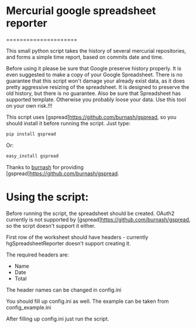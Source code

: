 # Mercurial google spreadsheet reporter
=====================

This small python script takes the history of several mercurial repositories, and forms a simple time report, 
based on commits date and time.

Before using it please be sure that Google preserve history properly. It is even suggested to make a
copy of your Google Spreadsheet. There is no guarantee that this script won't damage your already
exist data, as it does pretty aggressive resizing of the spreadsheet. It is designed to preserve
the old history, but there is no guarantee. Also be sure that Spreadsheet has supported template.
Otherwise you probably loose your data. Use this tool on your own risk.!!!

This script uses [gspread]https://github.com/burnash/gspread, so you should install it before running the script.
Just type:
```sh
pip install gspread
```

Or:

```sh
easy_install gspread
```
Thanks to [burnash](https://github.com/burnash) for providing [gspread]https://github.com/burnash/gspread.

# Using the script:

Before running the script, the spreadsheet should be created. OAuth2 currently is not supported by [gspread]https://github.com/burnash/gspread, so the scrpt doesn't support it either.

First row of the worksheet should have headers - currently hgSpreadsheetReporter doesn't support creating it.

The required headers are:
 - Name
 - Date
 - Total

The header names can be changed in config.ini

You should fill up config.ini as well. The example can be taken from config_example.ini

After filling up config.ini just run the script.
